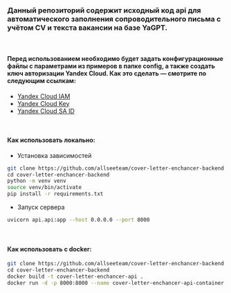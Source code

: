 ### Данный репозиторий содержит исходный код api для автоматического заполнения сопроводительного письма с учётом CV и текста вакансии на базе YaGPT.

<br>

#### Перед использованием необходимо будет задать конфигурационные файлы с параметрами из примеров в папке config, а также создать ключ авторизации Yandex Cloud. Как это сделать — смотрите по следующим ссылкам:
- [Yandex Cloud IAM](https://cloud.yandex.ru/ru/docs/iam/operations/iam-token/create-for-sa#via-jwt)
- [Yandex Cloud Key](https://cloud.yandex.ru/ru/docs/iam/operations/authorized-key/create#console_1)
- [Yandex Cloud SA ID](https://cloud.yandex.ru/ru/docs/iam/operations/sa/get-id)

<br>

#### Как использовать локально:
- Установка зависимостей
```bash
git clone https://github.com/allseeteam/cover-letter-enchancer-backend
сd cover-letter-enchancer-backend
python -m venv venv
source venv/bin/activate
pip install -r requirements.txt
```
- Запуск сервера
```bash
uvicorn api.api:app --host 0.0.0.0 --port 8000
```

<br>

#### Как использовать с docker:
```bash
git clone https://github.com/allseeteam/cover-letter-enchancer-backend
сd cover-letter-enchancer-backend
docker build -t cover-letter-enchancer-api .  
docker run -d -p 8000:8000 --name cover-letter-enchancer-api-container cover-letter-enchancer-api
```
